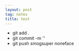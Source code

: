 ```yaml
---
layout: post
tag: notes
title: test
---
```

*  git add .
*  git commit -m ''
*  git push
smogsuper noneface 